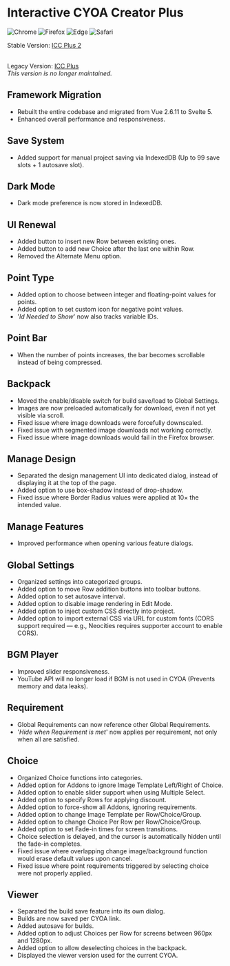 # Interactive CYOA Creator Plus
![Chrome](https://img.shields.io/badge/Chrome-85%2B-blue?logo=google-chrome&logoColor=white)
![Firefox](https://img.shields.io/badge/Firefox-77%2B-orange?logo=firefox-browser&logoColor=white)
![Edge](https://custom-icon-badges.demolab.com/badge/Edge-85%2B-green?logo=edge-white&logoColor=white)
![Safari](https://img.shields.io/badge/Safari-13.1%2B-lightgrey?logo=safari&logoColor=white)

Stable Version: [ICC Plus 2](https://hikawasisters.neocities.org/ICCPlus2/)<br><br>

Legacy Version: [ICC Plus](https://hikawasisters.neocities.org/ICCPlus/)<br>
<i>This version is no longer maintained.</i><br>

## Framework Migration
- Rebuilt the entire codebase and migrated from Vue 2.6.11 to Svelte 5.
- Enhanced overall performance and responsiveness.

## Save System
- Added support for manual project saving via IndexedDB (Up to 99 save slots + 1 autosave slot).

## Dark Mode
- Dark mode preference is now stored in IndexedDB.

## UI Renewal
- Added button to insert new Row between existing ones.
- Added button to add new Choice after the last one within Row.
- Removed the Alternate Menu option.

## Point Type
- Added option to choose between integer and floating-point values for points.
- Added option to set custom icon for negative point values.
- '<i>Id Needed to Show</i>' now also tracks variable IDs.

## Point Bar
- When the number of points increases, the bar becomes scrollable instead of being compressed.

## Backpack
- Moved the enable/disable switch for build save/load to Global Settings.
- Images are now preloaded automatically for download, even if not yet visible via scroll.
- Fixed issue where image downloads were forcefully downscaled.
- Fixed issue with segmented image downloads not working correctly.
- Fixed issue where image downloads would fail in the Firefox browser.

## Manage Design
- Separated the design management UI into dedicated dialog, instead of displaying it at the top of the page.
- Added option to use box-shadow instead of drop-shadow.
- Fixed issue where Border Radius values were applied at 10× the intended value.

## Manage Features
- Improved performance when opening various feature dialogs.

## Global Settings
- Organized settings into categorized groups.
- Added option to move Row addition buttons into toolbar buttons.
- Added option to set autosave interval.
- Added option to disable image rendering in Edit Mode.
- Added option to inject custom CSS directly into project.
- Added option to import external CSS via URL for custom fonts (CORS support required — e.g., Neocities requires supporter account to enable CORS).

## BGM Player
- Improved slider responsiveness.
- YouTube API will no longer load if BGM is not used in CYOA (Prevents memory and data leaks).

## Requirement
- Global Requirements can now reference other Global Requirements.
- '<i>Hide when Requirement is met</i>' now applies per requirement, not only when all are satisfied.

## Choice
- Organized Choice functions into categories.
- Added option for Addons to ignore Image Template Left/Right of Choice.
- Added option to enable slider support when using Multiple Select.
- Added option to specify Rows for applying discount.
- Added option to force-show all Addons, ignoring requirements.
- Added option to change Image Template per Row/Choice/Group.
- Added option to change Choice Per Row per Row/Choice/Group.
- Added option to set Fade-in times for screen transitions.
- Choice selection is delayed, and the cursor is automatically hidden until the fade-in completes.
- Fixed issue where overlapping change image/background function would erase default values upon cancel.
- Fixed issue where point requirements triggered by selecting choice were not properly applied.

## Viewer
- Separated the build save feature into its own dialog.
- Builds are now saved per CYOA link.
- Added autosave for builds.
- Added option to adjust Choices per Row for screens between 960px and 1280px.
- Added option to allow deselecting choices in the backpack.
- Displayed the viewer version used for the current CYOA.
 